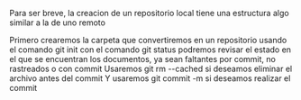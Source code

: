 Para ser breve, la creacion de un repositorio local tiene una estructura algo similar a la de uno remoto

Primero crearemos la carpeta que convertiremos en un repositorio usando el comando git init
con el comando git status podremos revisar el estado en el que se encuentran los documentos, ya sean faltantes por commit, no rastreados o con commit
Usaremos git rm --cached si deseamos eliminar el archivo antes del commit
Y usaremos git commit -m si deseamos realizar el commit
